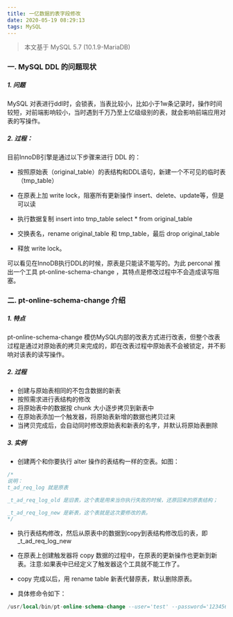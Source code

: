 ```yaml
---
title: 一亿数据的表字段修改
date: 2020-05-19 08:29:13
tags: MySQL
---
```


> 本文基于 MySQL 5.7 (10.1.9-MariaDB)

<!-- more -->



### 一. MySQL DDL 的问题现状

##### 1. 问题
MySQL 对表进行ddl时，会锁表，当表比较小，比如小于1w条记录时，操作时间较短，对前端影响较小，当时遇到千万乃至上亿级级别的表，就会影响前端应用对表的写操作。

##### 2. 过程：
目前InnoDB引擎是通过以下步骤来进行 DDL 的：
- 按照原始表（original_table）的表结构和DDL语句，新建一个不可见的临时表（tmp_table）

- 在原表上加 write lock，阻塞所有更新操作 insert、delete、update等，但是可以读

- 执行数据复制 insert into tmp_table select * from original_table

- 交换表名，rename original_table 和 tmp_table，最后 drop original_table

- 释放 write lock。

可以看见在InnoDB执行DDL的时候，原表是只能读不能写的。为此 perconal 推出一个工具 pt-online-schema-change ，其特点是修改过程中不会造成读写阻塞。



### 二. pt-online-schema-change 介绍


##### 1. 特点
pt-online-schema-change 模仿MySQL内部的改表方式进行改表，但整个改表过程是通过对原始表的拷贝来完成的，即在改表过程中原始表不会被锁定，并不影响对该表的读写操作。

##### 2. 过程
- 创建与原始表相同的不包含数据的新表
- 按照需求进行表结构的修改
- 将原始表中的数据按 chunk 大小逐步拷贝到新表中
- 在原始表添加一个触发器，将原始表新增的数据也拷贝过来
- 当拷贝完成后，会自动同时修改原始表和新表的名字，并默认将原始表删除


##### 3. 实例

- 创建两个和你要执行 alter 操作的表结构一样的空表。如图：

```sql
/*
说明：
t_ad_req_log 就是原表

_t_ad_req_log_old 是旧表，这个表是用来当你执行失败的时候，还原回来的原表结构；

_t_ad_req_log_new 是新表，这个表就是这次要修改的表。
*/
```

- 执行表结构修改，然后从原表中的数据到copy到表结构修改后的表，即_t_ad_req_log_new

- 在原表上创建触发器将 copy 数据的过程中，在原表的更新操作也更新到新表。注意:如果表中已经定义了触发器这个工具就不能工作了。

- copy 完成以后，用 rename table 新表代替原表，默认删除原表。

 

- 具体修命令如下：

```sql
/usr/local/bin/pt-online-schema-change --user='test' --password='123456' --host=127.0.0.1 --port=3306 --charset=utf8 --nodrop-old-table --alter="modify media_code varchar(64) DEFAULT NULL" D=db_name,t=tb_name --exec

```